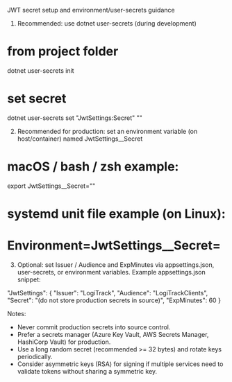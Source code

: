 JWT secret setup and environment/user-secrets guidance

1) Recommended: use dotnet user-secrets (during development)

# from project folder
dotnet user-secrets init
# set secret
dotnet user-secrets set "JwtSettings:Secret" "<your-very-strong-secret>"

2) Recommended for production: set an environment variable (on host/container) named JwtSettings__Secret

# macOS / bash / zsh example:
export JwtSettings__Secret="<your-very-strong-secret>"

# systemd unit file example (on Linux):
# Environment=JwtSettings__Secret=<your-very-strong-secret>

3) Optional: set Issuer / Audience and ExpMinutes via appsettings.json, user-secrets, or environment variables.
Example appsettings.json snippet:

"JwtSettings": {
  "Issuer": "LogiTrack",
  "Audience": "LogiTrackClients",
  "Secret": "(do not store production secrets in source)",
  "ExpMinutes": 60
}

Notes:
- Never commit production secrets into source control.
- Prefer a secrets manager (Azure Key Vault, AWS Secrets Manager, HashiCorp Vault) for production.
- Use a long random secret (recommended >= 32 bytes) and rotate keys periodically.
- Consider asymmetric keys (RSA) for signing if multiple services need to validate tokens without sharing a symmetric key.
